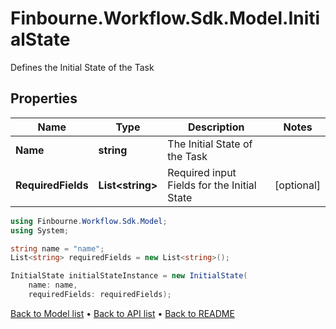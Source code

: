 # Finbourne.Workflow.Sdk.Model.InitialState
Defines the Initial State of the Task

## Properties

Name | Type | Description | Notes
------------ | ------------- | ------------- | -------------
**Name** | **string** | The Initial State of the Task | 
**RequiredFields** | **List&lt;string&gt;** | Required input Fields for the Initial State | [optional] 

```csharp
using Finbourne.Workflow.Sdk.Model;
using System;

string name = "name";
List<string> requiredFields = new List<string>();

InitialState initialStateInstance = new InitialState(
    name: name,
    requiredFields: requiredFields);
```

[Back to Model list](../README.md#documentation-for-models) &#8226; [Back to API list](../README.md#documentation-for-api-endpoints) &#8226; [Back to README](../README.md)
